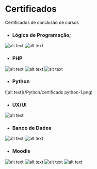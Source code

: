 # Certificados
Certificados de conclusão de cursos

- ### Lógica de Programação;
![alt text](/Logica/Logica_de_Programacao1.png)
![alt text](/Logica/Logica_de_Programacao2.png)
- ### PHP
![alt text](/PHP/introducaoPHP-1.png)
![alt text](/PHP/DesenvolvimentoWebPHP-1.png)
![alt text](/PHP/becomeWordpressDeveloper.jpg)
- ### Python
![alt text](/Python/certificado python-1.png)
- ### UX/UI
![alt text](/UX_UI/ux-udemy-1.png)
- ### Banco de Dados
![alt text](/BancoDados/introducaoBancoDadosSQL-1.png)
![alt text](/BancoDados/MongoDB_Basics-1.png)
- ### Moodle
![alt text](/Moodle/Moodle_em_Ação_Atividades_e_Recursos-Atestado_de_Conclusão_11916-1.png)
![alt text](/Moodle/Moodle_em_Ação_Atividades_e_Recursos-Atestado_de_Conclusão_11916-2.png)
![alt text](/Moodle/Moodle_em_Ação_Configurações-Atestado_de_Conclusão_11510-1.png)
![alt text](/Moodle/Moodle_em_Ação_Configurações-Atestado_de_Conclusão_11510-2.png)




